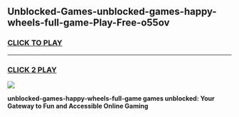 
## Unblocked-Games-unblocked-games-happy-wheels-full-game-Play-Free-o55ov
<h3>
<a href="https://premium76.site?title=unblocked-games-happy-wheels-full-game&ref=21A">CLICK TO PLAY</a></h3>
<hr>

<h3>
<a href="https://premium76.site?title=unblocked-games-happy-wheels-full-game&ref=21A">CLICK 2 PLAY</a>
  
</h3>

<a href="https://premium76.site?title=unblocked-games-happy-wheels-full-game&ref=21A"><img src="https://clearcache.store/games.png"></a>


**unblocked-games-happy-wheels-full-game games unblocked: Your Gateway to Fun and Accessible Online Gaming**
